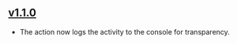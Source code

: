 ## [v1.1.0](https://github.com/boywithkeyboard/warp/releases/tag/v1.1.0)

- The action now logs the activity to the console for transparency.
